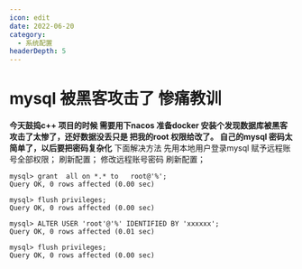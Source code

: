 ```yaml
---
icon: edit
date: 2022-06-20
category:
  - 系统配置
headerDepth: 5
---
```



# mysql 被黑客攻击了 惨痛教训
**今天鼓捣c++ 项目的时候 需要用下nacos 准备docker 安装个发现数据库被黑客攻击了太惨了，还好数据没丢只是 把我的root 权限给改了。
自己的mysql 密码太简单了，以后要把密码复杂化**
下面解决方法
先用本地用户登录mysql
赋予远程账号全部权限；
刷新配置；
修改远程账号密码
刷新配置；


```
mysql> grant  all on *.* to   root@'%'; 
Query OK, 0 rows affected (0.00 sec)

mysql> flush privileges;
Query OK, 0 rows affected (0.00 sec)

mysql> ALTER USER 'root'@'%' IDENTIFIED BY 'xxxxxx';
Query OK, 0 rows affected (0.01 sec)

mysql> flush privileges;
Query OK, 0 rows affected (0.00 sec)
```